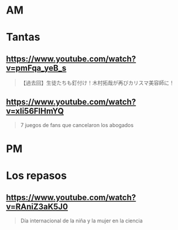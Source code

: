 # AM
# Tantas

## https://www.youtube.com/watch?v=pmFqa_yeB_s 

> 【過去回】生徒たちも釘付け！木村拓哉が再びカリスマ美容師に！ 

## https://www.youtube.com/watch?v=xIi56FlHmYQ

> 7 juegos de fans que cancelaron los abogados 

# PM

# Los repasos

## https://www.youtube.com/watch?v=RAniZ3aK5J0

> Día internacional de la niña y la mujer en la ciencia 
